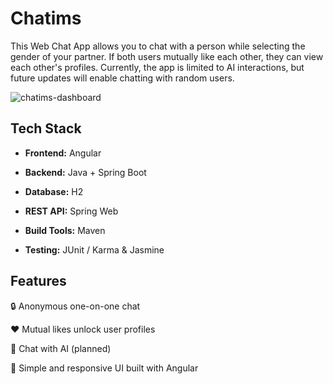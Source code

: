# Chatims


This Web Chat App allows you to chat with a person while selecting the gender of your partner. If both users mutually like each other, they can view each other's profiles. Currently, the app is limited to AI interactions, but future updates will enable chatting with random users.


![chatims-dashboard](https://github.com/user-attachments/assets/f312f327-649a-4aee-8c06-90019680badb)

## Tech Stack

- **Frontend:** Angular

- **Backend:**  Java + Spring Boot

- **Database:**  H2

- **REST API:**  Spring Web

- **Build Tools:**  Maven

- **Testing:**  JUnit / Karma & Jasmine


## Features

🔒 Anonymous one-on-one chat

❤️ Mutual likes unlock user profiles

🤖 Chat with AI (planned)

💬 Simple and responsive UI built with Angular
